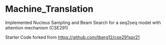 # Machine_Translation
Implemented Nucleus Sampling and Beam Search for a seq2seq model with attention mechanism (CSE291)

Starter Code forked from https://github.com/tberg12/cse291spr21
